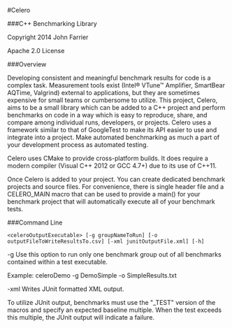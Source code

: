 #Celero

###C++ Benchmarking Library

Copyright 2014 John Farrier 

Apache 2.0 License

###Overview

Developing consistent and meaningful benchmark results for code is a complex
task. Measurement tools exist (Intel® VTune™ Amplifier, SmartBear AQTime, 
Valgrind) external to applications, but they are sometimes expensive for small 
teams or cumbersome to utilize. This project, Celero, aims to be a small 
library which can be added to a C++ project and perform benchmarks on code in 
a way which is easy to reproduce, share, and compare among individual runs, 
developers, or projects. Celero uses a framework similar to that of GoogleTest 
to make its API easier to use and integrate into a project. Make automated 
benchmarking as much a part of your development process as automated testing.

Celero uses CMake to provide cross-platform builds. It does require a modern 
compiler (Visual C++ 2012 or GCC 4.7+) due to its use of C++11.

Once Celero is added to your project. You can create dedicated benchmark 
projects and source files. For convenience, there is single header file and a 
CELERO_MAIN macro that can be used to provide a main() for your benchmark 
project that will automatically execute all of your benchmark tests.

###Command Line
```
<celeroOutputExecutable> [-g groupNameToRun] [-o outputFileToWriteResultsTo.csv] [-xml junitOutputFile.xml] [-h]
```

-g	Use this option to run only one benchmark group out of all benchmarks 
contained within a test executable.

Example: celeroDemo -g DemoSimple -o SimpleResults.txt

-xml Writes JUnit formatted XML output.

To utilize JUnit output, benchmarks must use the "_TEST" version of the macros and 
specify an expected baseline multiple.  When the test exceeds this multiple, the JUnit 
output will indicate a failure.
